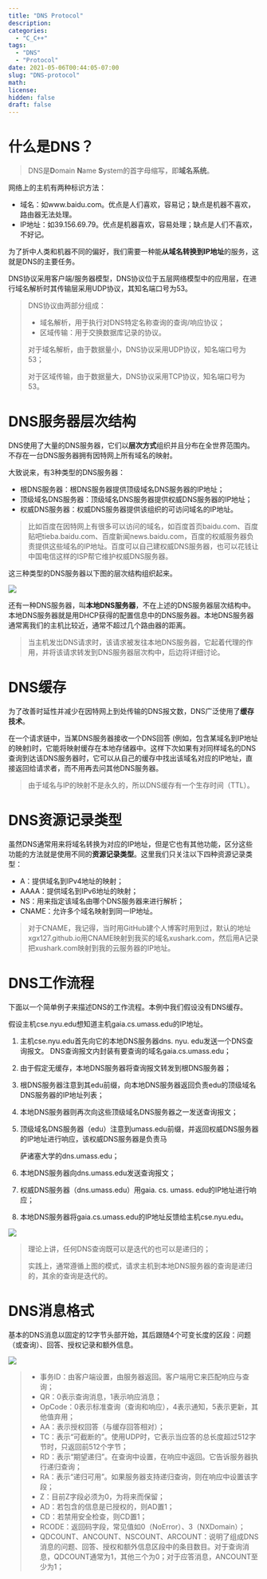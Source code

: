 ```yaml
---
title: "DNS Protocol"
description: 
categories:
  - "C_C++"
tags:
  - "DNS"
  - "Protocol"
date: 2021-05-06T00:44:05-07:00
slug: "DNS-protocol"
math: 
license: 
hidden: false
draft: false
---
```


# 什么是DNS？

> DNS是**D**omain **N**ame **S**ystem的首字母缩写，即**域名系统**。

网络上的主机有两种标识方法：

- 域名：如www.baidu.com。优点是人们喜欢，容易记；缺点是机器不喜欢，路由器无法处理。
- IP地址：如39.156.69.79。优点是机器喜欢，容易处理；缺点是人们不喜欢，不好记。

为了折中人类和机器不同的偏好，我们需要一种能**从域名转换到IP地址**的服务，这就是DNS的主要任务。

DNS协议采用客户端/服务器模型，DNS协议位于五层网络模型中的应用层，在进行域名解析时其传输层采用UDP协议，其知名端口号为53。

> DNS协议由两部分组成：
>
> - 域名解析，用于执行对DNS特定名称查询的查询/响应协议；
> - 区域传输：用于交换数据库记录的协议。
>
> 对于域名解析，由于数据量小，DNS协议采用UDP协议，知名端口号为53；
>
> 对于区域传输，由于数据量大，DNS协议采用TCP协议，知名端口号为53。

# DNS服务器层次结构

DNS使用了大量的DNS服务器，它们以**层次方式**组织并且分布在全世界范围内。不存在一台DNS服务器拥有因特网上所有域名的映射。

大致说来，有3种类型的DNS服务器：

- 根DNS服务器：根DNS服务器提供顶级域名DNS服务器的IP地址；
- 顶级域名DNS服务器：顶级域名DNS服务器提供权威DNS服务器的IP地址；
- 权威DNS服务器：权威DNS服务器提供该组织的可访问域名的IP地址。

> 比如百度在因特网上有很多可以访问的域名，如百度首页baidu.com、百度贴吧tieba.baidu.com、百度新闻news.baidu.com，百度的权威服务器负责提供这些域名的IP地址。百度可以自己建权威DNS服务器，也可以花钱让中国电信这样的ISP帮它维护权威DNS服务器。

这三种类型的DNS服务器以下图的层次结构组织起来。

![](https://raw.githubusercontent.com/MasonCodingHere/PicsBed_1/main/DNS-protocol/hier-structure.png)

还有一种DNS服务器，叫**本地DNS服务器**，不在上述的DNS服务器层次结构中。本地DNS服务器就是用DHCP获得的配置信息中的DNS服务器。本地DNS服务器通常离我们的主机比较近，通常不超过几个路由器的距离。

> 当主机发岀DNS请求时，该请求被发往本地DNS服务器，它起着代理的作用，并将该请求转发到DNS服务器层次构中，后边将详细讨论。

# DNS缓存

为了改善时延性并减少在因特网上到处传输的DNS报文数，DNS广泛使用了**缓存技术**。

在一个请求链中，当某DNS服务器接收一个DNS回答 (例如，包含某域名到IP地址的映射)时，它能将映射缓存在本地存储器中。这样下次如果有对同样域名的DNS查询到达该DNS服务器时，它可以从自己的缓存中找出该域名对应的IP地址，直接返回给请求者，而不用再去问其他DNS服务器。

> 由于域名与IP的映射不是永久的，所以DNS缓存有一个生存时间（TTL）。

# DNS资源记录类型

虽然DNS通常用来将域名转换为对应的IP地址，但是它也有其他功能，区分这些功能的方法就是使用不同的**资源记录类型**。这里我们只关注以下四种资源记录类型：

- A：提供域名到IPv4地址的映射；
- AAAA：提供域名到IPv6地址的映射；
- NS：用来指定该域名由哪个DNS服务器来进行解析；
- CNAME：允许多个域名映射到同一IP地址。

> 对于CNAME，我记得，当时用GitHub建个人博客时用到过，默认的地址xgx127.github.io用CNAME映射到我买的域名xushark.com，然后用A记录把xushark.com映射到我的云服务器的IP地址。

# DNS工作流程

下面以一个简单例子来描述DNS的工作流程。本例中我们假设没有DNS缓存。

假设主机cse.nyu.edu想知道主机gaia.cs.umass.edu的IP地址。

1. 主机cse.nyu.edu首先向它的本地DNS服务器dns. nyu. edu发送一个DNS查询报文。 DNS查询报文内封装有要查询的域名gaia.cs.umass.edu；

2. 由于假定无缓存，本地DNS服务器将查询报文转发到根DNS服务器；

3. 根DNS服务器注意到其edu前缀，向本地DNS服务器返回负责edu的顶级域名DNS服务器的IP地址列表；

4. 本地DNS服务器则再次向这些顶级域名DNS服务器之一发送查询报文；

5. 顶级域名DNS服务器（edu）注意到umass.edu前缀，并返回权威DNS服务器的IP地址进行响应，该权威DNS服务器是负责马

   萨诸塞大学的dns.umass.edu；

6. 本地DNS服务器向dns.umass.edu发送查询报文；

7. 权威DNS服务器（dns.umass.edu）用gaia. cs. umass. edu的IP地址进行响应；

8. 本地DNS服务器将gaia.cs.umass.edu的IP地址反馈给主机cse.nyu.edu。

![](https://raw.githubusercontent.com/MasonCodingHere/PicsBed_1/main/DNS-protocol/DNS-server-interaction.png)

> 理论上讲，任何DNS查询既可以是迭代的也可以是递归的；
>
> 实践上，通常遵循上图的模式，请求主机到本地DNS服务器的查询是递归的，其余的查询是迭代的。

# DNS消息格式

基本的DNS消息以固定的12字节头部开始，其后跟随4个可变长度的区段：问题（或查询）、回答、授权记录和额外信息。

![](https://raw.githubusercontent.com/MasonCodingHere/PicsBed_1/main/DNS-protocol/DNS-message.png)

> - 事务ID：由客户端设置，由服务器返回。客户端用它来匹配响应与查询；
> - QR：0表示查询消息，1表示响应消息；
> - OpCode：0表示标准查询（查询和响应），4表示通知，5表示更新，其他值弃用；
> - AA：表示授权回答（与缓存回答相对）；
> - TC：表示“可截断的”。使用UDP时，它表示当应答的总长度超过512字节时，只返回前512个字节；
> - RD：表示“期望递归”。在查询中设置，在响应中返回。它告诉服务器执行递归查询；
> - RA：表示“递归可用”。如果服务器支持递归查询，则在响应中设置该字段；
> - Z：目前Z字段必须为0，为将来而保留；
> - AD：若包含的信息是已授权的，则AD置1；
> - CD：若禁用安全检查，则CD置1；
> - RCODE：返回码字段，常见值如0（NoError）、3（NXDomain）；
> - QDCOUNT、ANCOUNT、NSCOUNT、ARCOUNT：说明了组成DNS消息的问题、回答、授权和额外信息区段中的条目数目。对于查询消息，QDCOUNT通常为1，其他三个为0；对于应答消息，ANCOUNT至少为1；
